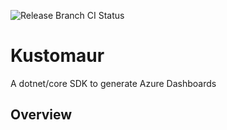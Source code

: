 ![Release Branch CI Status](https://github.com/jmahmud/Kustomaur/actions/workflows/dotnet.yml/badge.svg?branch=release)

# Kustomaur

A dotnet/core SDK to generate Azure Dashboards

## Overview



## 




